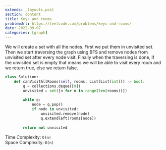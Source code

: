 ```yaml
---
extends: _layouts.post
section: content
title: Keys and rooms
problemUrl: https://leetcode.com/problems/keys-and-rooms/
date: 2022-09-07
categories: [graph]
---
```


We will create a set with all the nodes. First we put them in unvisited set. Then we start traversing the graph using BFS and remove nodes from unvisited set after every node visit. Finally when the traversing is done, if the unvisited set is empty that means we will be able to visit every room and we return true, else we return false.

```python
class Solution:
    def canVisitAllRooms(self, rooms: List[List[int]]) -> bool:
        q = collections.deque([0])
        unvisited = set([n for n in range(len(rooms))])
        
        while q:
            node = q.pop()
            if node in unvisited:
                unvisited.remove(node)
                q.extendleft(rooms[node])
        
        return not unvisited
```

Time Complexity: `O(n)` <br/>
Space Complexity: `O(n)`